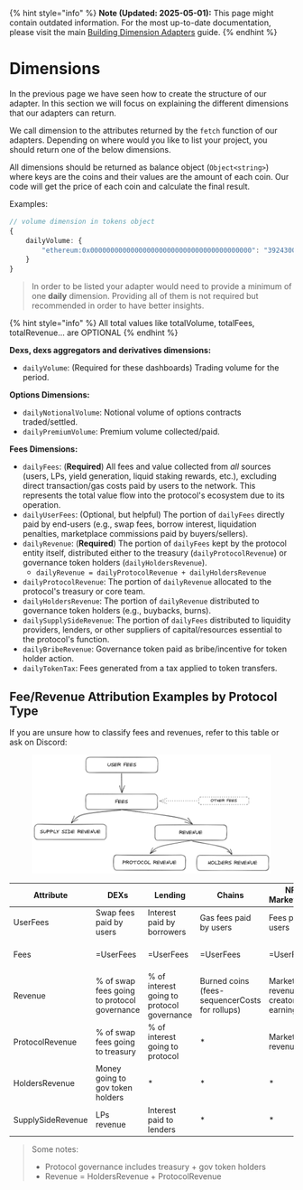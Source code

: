 {% hint style="info" %}
**Note (Updated: 2025-05-01):** This page might contain outdated information. For the most up-to-date documentation, please visit the main [Building Dimension Adapters](../how-to-write-dimension-adapter.md) guide.
{% endhint %}

# Dimensions

In the previous page we have seen how to create the structure of our adapter. In this section we will focus on explaining the different dimensions that our adapters can return.

We call dimension to the attributes returned by the `fetch` function of our adapters. Depending on where would you like to list your project, you should return one of the below dimensions.

All dimensions should be returned as balance object (`Object<string>`) where keys are the coins and their values are the amount of each coin. Our code will get the price of each coin and calculate the final result.

Examples:

```typescript
// volume dimension in tokens object
{
    dailyVolume: {
        "ethereum:0x0000000000000000000000000000000000000000": "3924300000000"
    }
}
```

> In order to be listed your adapter would need to provide a minimum of one **daily** dimension. Providing all of them is not required but recommended in order to have better insights.

{% hint style="info" %}
All total values like totalVolume, totalFees, totalRevenue... are OPTIONAL
{% endhint %}

**Dexs, dexs aggregators and derivatives dimensions:**

*   `dailyVolume`: (Required for these dashboards) Trading volume for the period.

**Options Dimensions:**

*   `dailyNotionalVolume`: Notional volume of options contracts traded/settled.
*   `dailyPremiumVolume`: Premium volume collected/paid.

**Fees Dimensions:**

*   `dailyFees`: (**Required**) All fees and value collected from *all* sources (users, LPs, yield generation, liquid staking rewards, etc.), excluding direct transaction/gas costs paid by users to the network. This represents the total value flow into the protocol's ecosystem due to its operation.
*   `dailyUserFees`: (Optional, but helpful) The portion of `dailyFees` directly paid by end-users (e.g., swap fees, borrow interest, liquidation penalties, marketplace commissions paid by buyers/sellers).
*   `dailyRevenue`: (**Required**) The portion of `dailyFees` kept by the protocol entity itself, distributed either to the treasury (`dailyProtocolRevenue`) or governance token holders (`dailyHoldersRevenue`).
    *   `dailyRevenue = dailyProtocolRevenue + dailyHoldersRevenue`
*   `dailyProtocolRevenue`: The portion of `dailyRevenue` allocated to the protocol's treasury or core team.
*   `dailyHoldersRevenue`: The portion of `dailyRevenue` distributed to governance token holders (e.g., buybacks, burns).
*   `dailySupplySideRevenue`: The portion of `dailyFees` distributed to liquidity providers, lenders, or other suppliers of capital/resources essential to the protocol's function.
*   `dailyBribeRevenue`: Governance token paid as bribe/incentive for token holder action.
*   `dailyTokenTax`: Fees generated from a tax applied to token transfers.

## Fee/Revenue Attribution Examples by Protocol Type

If you are unsure how to classify fees and revenues, refer to this table or ask on Discord:

<figure><img src="../../.gitbook/assets/image.png" alt=""><figcaption></figcaption></figure>


| Attribute         | DEXs                                        | Lending                                    | Chains                                         | NFT Marketplace                        | Derivatives                      | CDP                        | Liquid Staking                  | Yield                              | Synthetics                       |
| ----------------- | ------------------------------------------- | ------------------------------------------ | ---------------------------------------------- | -------------------------------------- | -------------------------------- | -------------------------- | ------------------------------- | ---------------------------------- | -------------------------------- |
| UserFees          | Swap fees paid by users                     | Interest paid by borrowers                 | Gas fees paid by users                         | Fees paid by users                     | Fees paid by users               | Interest paid by borrowers | % of rewards paid to protocol   | Paid management + performance fees | Fees paid by users               |
| Fees              | =UserFees                                   | =UserFees                                  | =UserFees                                      | =UserFees                              | UserFees + burn/mint fees        | =UserFees                  | Staking rewards                 | Yield                              | =UserFees                        |
| Revenue           | % of swap fees going to protocol governance | % of interest going to protocol governance | Burned coins (fees-sequencerCosts for rollups) | Marketplace revenue + creator earnings | Protocol governance revenue      | =ProtocolRevenue           | =ProtocolRevenue                | =ProtocolRevenue                   | =ProtocolRevenue                 |
| ProtocolRevenue   | % of swap fees going to treasury            | % of interest going to protocol            | \*                                             | Marketplace revenue                    | Value going to treasury          | Interest going to treasury | =UserFees                       | =UserFees                          | % of fees going to treasury      |
| HoldersRevenue    | Money going to gov token holders            | \*                                         | \*                                             | \*                                     | Value going to gov token holders | \*                         | \*                              | \*                                 | % of fees going to token holders |
| SupplySideRevenue | LPs revenue                                 | Interest paid to lenders                   | \*                                             | \*                                     | LP revenue                       | \*                         | Revenue earned by stETH holders | Yield excluding protocol fees      | LPs revenue                      |

> Some notes:
>
> * Protocol governance includes treasury + gov token holders
> * Revenue = HoldersRevenue + ProtocolRevenue
